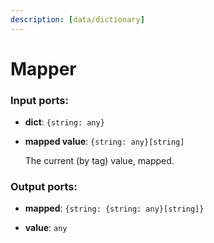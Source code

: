 ```yaml
---
description: [data/dictionary]
---
```


# Mapper

### Input ports:

* __dict__: ` {string: any} `


* __mapped value__: ` {string: any}[string] `

    The current (by tag) value, mapped.

### Output ports:

* __mapped__: ` {string: {string: any}[string]} `


* __value__: ` any `

